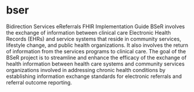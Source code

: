 # bser
Bidirection Services eReferrals FHIR Implementation Guide
BSeR involves the exchange of information between clinical care Electronic Health Records (EHRs) and service systems that reside in community services, lifestyle change, and public health organizations. It also involves the return of information from the services programs to clinical care. 
The goal of the BSeR project is to streamline and enhance the efficacy of the exchange of health information between health care systems and community services organizations involved in addressing chronic health conditions by establishing information exchange standards for electronic referrals and referral outcome reporting.
